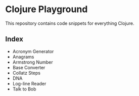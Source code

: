 # Clojure Playground
This repository contains code snippets for everything Clojure.

## Index
  - Acronym Generator
  - Anagrams
  - Armstrong Number
  - Base Converter
  - Collatz Steps
  - DNA
  - Log-line Reader
  - Talk to Bob
